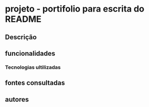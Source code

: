 # projeto - portifolio para escrita do README

## Descrição

## funcionalidades

### Tecnologias ultilizadas

## fontes consultadas

## autores